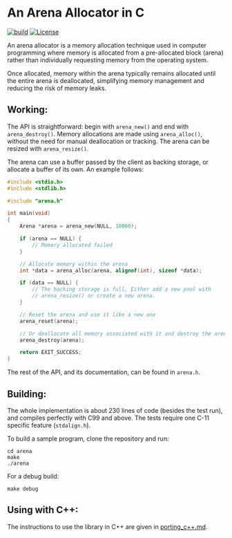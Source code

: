 # An Arena Allocator in C

[![build](https://github.com/Melkor-1/arena/actions/workflows/ci.yml/badge.svg)](https://github.com/Melkor-1/arena/actions/workflows/ci.yml?event=push)
[![License](https://img.shields.io/badge/license-MIT-blue.svg)](https://https://github.com/Melkor-1/arena/edit/main/LICENSE)

An arena allocator is a memory allocation technique used in computer programming where memory is allocated from 
a pre-allocated block (arena) rather than individually requesting memory from the operating system. 

Once allocated, memory within the arena typically remains allocated until the entire arena is deallocated,
simplifying memory management and reducing the risk of memory leaks.

## Working:

The API is straightforward: begin with `arena_new()` and end with `arena_destroy()`. Memory allocations are 
made using `arena_alloc()`, without the need for manual deallocation or tracking. The arena can be resized
with `arena_resize()`.

The arena can use a buffer passed by the client as backing storage, or allocate a
buffer of its own. An example follows:

```c
#include <stdio.h>
#include <stdlib.h>

#include "arena.h"

int main(void) 
{
    Arena *arena = arena_new(NULL, 10000);

    if (arena == NULL) {
        // Memory allocated failed
    }

    // Allocate memory within the arena
    int *data = arena_alloc(arena, alignof(int), sizeof *data);

    if (data == NULL) {
        // The backing storage is full. Either add a new pool with
        // arena_resize() or create a new arena.
    }

    // Reset the arena and use it like a new one
    arena_reset(arena);

    // Or deallocate all memory associated with it and destroy the arena
    arena_destroy(arena);

    return EXIT_SUCCESS;
}
```

The rest of the API, and its documentation, can be found in `arena.h`.

## Building:

The whole implementation is about 230 lines of code (besides the test run), and
compiles perfectly with C99 and above. The tests require one C-11 specific
feature (`stdalign.h`).

To build a sample program, clone the repository and run:

```shell
cd arena
make 
./arena
```

For a debug build:

```shell
make debug
```

## Using with C++:

The instructions to use the library in C++ are given in
[porting_c++.md](porting_c++.md).

